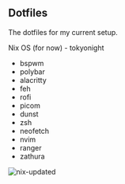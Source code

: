 ## Dotfiles

The dotfiles for my current setup.

Nix OS (for now) - tokyonight

- bspwm
- polybar
- alacritty
- feh
- rofi
- picom
- dunst
- zsh
- neofetch
- nvim
- ranger
- zathura

![nix-updated](https://user-images.githubusercontent.com/8405459/184720509-418519d0-6025-4035-9bb1-93da6ed6dc82.png)
